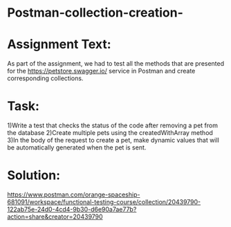 # Postman-collection-creation-

# Assignment Text:
As part of the assignment, we had to test all the methods that are presented for the https://petstore.swagger.io/ service in Postman and create corresponding collections.

# Task:
1)Write a test that checks the status of the code after removing a pet from the database
2)Create multiple pets using the createdWithArray method
3)In the body of the request to create a pet, make dynamic values that will be automatically generated when the pet is sent.

# Solution:
https://www.postman.com/orange-spaceship-681091/workspace/functional-testing-course/collection/20439790-122ab75e-24d0-4cd4-9b30-d6e90a7ae77b?action=share&creator=20439790
